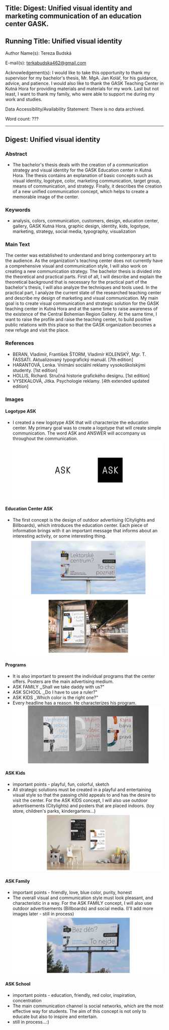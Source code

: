 ## Title: Digest: Unified visual identity and marketing communication of an education center GASK.

## Running Title: Unified visual identity 

Author Name(s): Tereza Budská

E-mail(s): terkabudska462@gmail.com

Acknowledgement(s): I would like to take this opportunity to thank my supervisor for my bachelor's thesis, Mr. MgA. Jan Kolář, for his guidance, advice, and patience. I would also like to thank the GASK Teaching Center in Kutná Hora for providing materials and materials for my work. Last but not least, I want to thank my family, who were able to support me during my work and studies.

Data Accessibility/Availability Statement: There is no data archived.

Word count: ???

- - -

## Digest: Unified visual identity 

### Abstract
- The bachelor's thesis deals with the creation of a communication strategy and visual identity for the GASK Education center in Kutná Hora. The thesis contains an explanation of basic concepts such as visual identity, logotype,  color, marketing communication, target group, means of communication, and strategy.  Finally, it describes the creation of a new unified communication concept, which helps to create a memorable image of the center.

### Keywords
- analysis, colors, communication, customers, design, education center, gallery, GASK Kutná Hora, graphic design, identity, kids, logotype, marketing, strategy, social media, typography, visualization

### Main Text
The center was established to understand and bring contemporary art to the audience. As the organization's teaching center does not currently have a comprehensive visual and communication style, I will also work on creating a new communication strategy.
The bachelor thesis is divided into the theoretical and practical parts. First of all, I will describe and explain the theoretical background that is necessary for the practical part of the bachelor's thesis, I will also analyze the techniques and tools used.
In the practical part, I analyze the current state of the researched teaching center and describe my design of marketing and visual communication.
My main goal is to create visual communication and strategic solution for the GASK teaching center in Kutná Hora and at the same time to raise awareness of the existence of the Central Bohemian Region Gallery. At the same time, I want to raise the profile and raise the teaching center, to build positive public relations with this place so that the GASK organization becomes a new refuge and visit the place.

### References
- BERAN, Vladimír, František ŠTORM, Vladimír KOLENSKÝ, Mgr. T. FASSATI. Aktualizovaný typografický manuál. [7th edition]
- HARANTOVÁ, Lenka. Vnímání sociální reklamy vysokoškolskými studenty. [1st edition]
- HOLLIS, Richard. Stručná historie grafického designu. [1st edition] 
- VYSEKALOVÁ, Jitka. Psychologie reklamy. [4th extended updated edition] 

### Images
#### Logotype ASK
- I created a new logotype ASK that will characterize the education center. My primary goal was to create a logotype that will create simple communication. The word ASK and ANSWER will accompany us throughout the communication.
![image](logo.jpg)

#### Education Center ASK
- The first concept is the design of outdoor advertising (Citylights and Billboards), which introduces the education center. Each piece of information brings with it an important message that informs about an interesting activity, or some interesting thing. 
![image](1.jpg)
![image](2.jpg)

#### Programs
- It is also important to present the individual programs that the center offers. Posters are the main advertising medium.
- ASK FAMILY ,,Shall we take daddy with us?"
- ASK SCHOOL ,,Do I have to use a ruler?"
- ASK KIDS ,,Which color is the right one?"
- Every headline has a reason. He characterizes his program.
![image](3.1.jpg)

#### ASK Kids
- important points - playful, fun, colorful, sketch
- All strategic solutions must be created in a playful and entertaining visual style so that the passing child appeals to and has the desire to visit the center. For the ASK KIDS concept, I will also use outdoor advertisements (Citylights) and posters that are placed indoors. (toy store, children's parks, kindergartens...)
![image](4.jpg)

#### ASK Family
- important points - friendly, love, blue color, purity, honest
- The overall visual and communication style must look pleasant, and characteristic in a way. For the ASK FAMILY concept, I will also use outdoor advertisements (Billboards) and social media. (I'll add more images later - still in process) 
![image](5.jpg)

#### ASK School
- important points - education, friendly, red color, inspiration, concentration
- The main communication channel is social networks, which are the most effective way for students. The aim of this concept is not only to educate but also to inspire and entertain.
- still in process...:)

